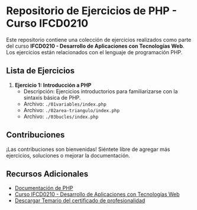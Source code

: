 # Repositorio de Ejercicios de PHP - Curso IFCD0210

Este repositorio contiene una colección de ejercicios realizados como parte del curso **IFCD0210 - Desarrollo de Aplicaciones con Tecnologías Web**. Los ejercicios están relacionados con el lenguaje de programación PHP.

<!-- ## Estructura del Repositorio

El repositorio está estructurado de la siguiente manera:

- **/ejercicios/**: En esta carpeta se encuentran todos los ejercicios realizados durante el curso.
- **/soluciones/**: Aquí se pueden encontrar las soluciones a los ejercicios.
- **/recursos/**: Cualquier recurso adicional utilizado en los ejercicios (archivos de ejemplo, imágenes, etc.) se encuentra en esta carpeta.
- **/proyectos/**: Eventualmente, se pueden incluir proyectos más grandes relacionados con el curso. -->

## Lista de Ejercicios

1. **Ejercicio 1: Introducción a PHP**
   - Descripción: Ejercicios introductorios para familiarizarse con la sintaxis básica de PHP.
   - Archivo: `./01variables/index.php`
   - Archivo: `./02area-triangulo/index.php`
   - Archivo: `./03bucles/index.php`

<!-- 2. **Ejercicio 2: Manipulación de Arrays**
   - Descripción: Ejercicio para practicar la manipulación de arrays en PHP.
   - Archivo: `ejercicios/arrays.php`

3. **Ejercicio 3: Formularios y Manejo de Datos**
   - Descripción: Ejercicio centrado en el manejo de datos de formularios en PHP.
   - Archivo: `ejercicios/formularios.php` -->

## Contribuciones

¡Las contribuciones son bienvenidas! Siéntete libre de agregar más ejercicios, soluciones o mejorar la documentación.

## Recursos Adicionales

- [Documentación de PHP](https://www.php.net/manual/es/)
- [Curso IFCD0210 - Desarrollo de Aplicaciones con Tecnologías Web](https://cursosnascor.com/curso/desarrollo-de-aplicaciones-con-tecnologias-web-certificado-de-profesionalidad-en-barcelona)
- [Descargar Temario del certificado de profesionalidad](https://sede.sepe.gob.es/es/portaltrabaja/resources/pdf/especialidades/IFCD0210.pdf)
